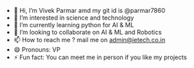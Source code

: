 - 👋 Hi, I’m Vivek Parmar amd my git id is @parmar7860
- 👀 I’m interested in science and technology
- 🌱 I’m currently learning python for AI & ML
- 💞️ I’m looking to collaborate on AI & ML and Robotics
- 📫 How to reach me ? mail me on admin@ietech.co.in
- 😄 Pronouns: VP
- ⚡ Fun fact: You can meet me in person if you like my projects

<!---
parmar7860/parmar7860 is a ✨ special ✨ repository because its `README.md` (this file) appears on your GitHub profile.
You can click the Preview link to take a look at your changes.
--->
